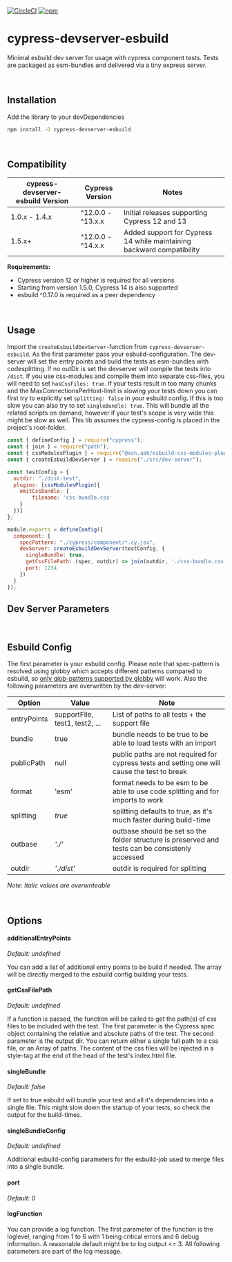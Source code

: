 [![CircleCI](https://dl.circleci.com/status-badge/img/gh/fochlac/cypress-devserver-esbuild/tree/main.svg?style=shield)](https://dl.circleci.com/status-badge/redirect/gh/fochlac/cypress-devserver-esbuild/tree/main) [![npm](https://img.shields.io/npm/v/cypress-devserver-esbuild)](https://www.npmjs.com/package/cypress-devserver-esbuild)

# cypress-devserver-esbuild

Minimal esbuild dev server for usage with cypress component tests. Tests are packaged as esm-bundles and delivered via a tiny express server.

<br />

## Installation
Add the library to your devDependencies
```bash
npm install -D cypress-devserver-esbuild
```

<br />

## Compatibility

| cypress-devserver-esbuild Version | Cypress Version | Notes |
|-----------------------------------|-----------------|-------|
| 1.0.x - 1.4.x | ^12.0.0 - ^13.x.x | Initial releases supporting Cypress 12 and 13 |
| 1.5.x+ | ^12.0.0 - ^14.x.x | Added support for Cypress 14 while maintaining backward compatibility |

**Requirements:**
- Cypress version 12 or higher is required for all versions
- Starting from version 1.5.0, Cypress 14 is also supported
- esbuild ^0.17.0 is required as a peer dependency

<br />

## Usage

Import the `createEsbuildDevServer`-function from `cypress-devserver-esbuild`. As the first parameter pass your esbuild-configuration.
The dev-server will set the entry points and build the tests as esm-bundles with codesplitting. If no outDir is set the devserver will compile the tests into `/dist`.
If you use css-modules and compile them into separate css-files, you will need to set `hasCssFiles: true`.
If your tests result in too many chunks and the MaxConnectionsPerHost-limit is slowing your tests down you can first try to explicitly set `splitting: false` in your esbuild config. If this is too slow you can also try to set `singleBundle: true`. This will bundle all the related scripts on demand, however if your test's scope is very wide this might be slow as well.
This lib assumes the cypress-config is placed in the project's root-folder. 

```js
const { defineConfig } = require("cypress");
const { join } = require("path");
const { cssModulesPlugin } = require("@asn.aeb/esbuild-css-modules-plugin");
const { createEsbuildDevServer } = require("./src/dev-server");

const testConfig = {
  outdir: "./dist-test",
  plugins: [cssModulesPlugin({
    emitCssBundle: {
        filename: 'css-bundle.css'
    }
  })]
};

module.exports = defineConfig({
  component: {
    specPattern: "./cypress/component/*.cy.jsx",
    devServer: createEsbuildDevServer(testConfig, { 
      singleBundle: true, 
      getCssFilePath: (spec, outdir) => join(outdir, './css-bundle.css'),
      port: 1234
    })
  }
});

```

## Dev Server Parameters

<br />

## Esbuild Config

The first parameter is your esbuild config. Please note that spec-pattern is resolved using globby which accepts different patterns compared to esbuild, so [only glob-patterns supported by globby](https://github.com/sindresorhus/globby?tab=readme-ov-file#globbing-patterns) will work.
Also the following parameters are overwritten by the dev-server:

|Option|Value|Note|
|---|---|---|
|entryPoints  |supportFile, test1, test2, ... |List of paths to all tests + the support file|
|bundle       |true                           |bundle needs to be true to be able to load tests with an import|
|publicPath   |null                           |public paths are not required for cypress tests and setting one will cause the test to break|
|format       |'esm'                          |format needs to be esm to be able to use code splitting and for imports to work|
|splitting    |*true*                         |splitting defaults to true, as it's much faster during build-time|
|outbase      |*'./'*                         |outbase should be set so the folder structure is preserved and tests can be consistenly accessed|
|outdir       |*'./dist'*                     |outdir is required for splitting|

*Note: Italic values are overwriteable*

<br />

## Options

#### additionalEntryPoints
*Default: undefined*

You can add a list of additional entry points to be build if needed. The array will be directly merged to the esbuild config building your tests.


#### getCssFilePath
*Default: undefined*

If a function is passed, the function will be called to get the path(s) of css files to be included with the test.
The first parameter is the Cypress spec object containing the relative and absolute paths of the test. The second parameter is the output dir.
You can return either a single full path to a css file, or an Array of paths. The content of the css files will be injected in a style-tag at the end of the head of the test's index.html file.

#### singleBundle
*Default: false*

If set to true esbuild will bundle your test and all it's dependencies into a single file. This might slow down the startup of your tests, so check the output for the build-times.

#### singleBundleConfig
*Default: undefined*

Additional esbuild-config parameters for the esbuild-job used to merge files into a single bundle.

#### port
*Default: 0*

#### logFunction

You can provide a log function. The first parameter of the function is the loglevel, ranging from 1 to 6 with 1 being critical errors and 6 debug information. A reasonable default might be to log output <= 3. All following parameters are part of the log message.
